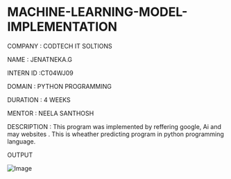 # MACHINE-LEARNING-MODEL-IMPLEMENTATION

COMPANY  : CODTECH IT SOLTIONS

NAME   : JENATNEKA.G

INTERN ID :CT04WJ09

DOMAIN  :  PYTHON PROGRAMMING

DURATION : 4 WEEKS

MENTOR  : NEELA SANTHOSH

DESCRIPTION  : This program was implemented  by reffering google, Ai and may websites . This is wheather predicting program in python programming language.

OUTPUT 

![Image](https://github.com/user-attachments/assets/7c5e6e35-634c-4c04-bbdd-805f03684f52)

